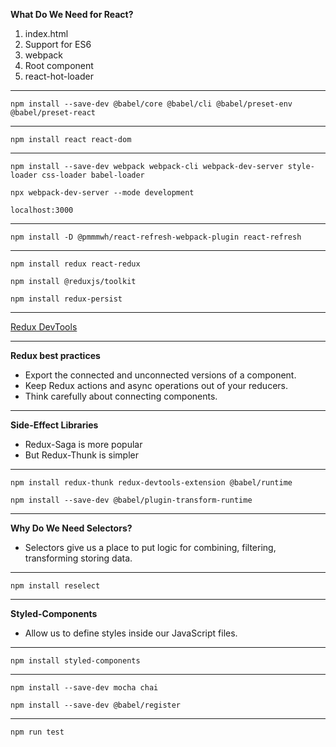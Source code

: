 **What Do We Need for React?**
1. index.html
2. Support for ES6
3. webpack
4. Root component
5. react-hot-loader

---

```
npm install --save-dev @babel/core @babel/cli @babel/preset-env @babel/preset-react
```

---

```
npm install react react-dom
```

---

```
npm install --save-dev webpack webpack-cli webpack-dev-server style-loader css-loader babel-loader
```

```
npx webpack-dev-server --mode development
```

```
localhost:3000
```

---

```
npm install -D @pmmmwh/react-refresh-webpack-plugin react-refresh
```

---

```
npm install redux react-redux
```

```
npm install @reduxjs/toolkit
```

```
npm install redux-persist
```

---

[Redux DevTools](https://chrome.google.com/webstore/detail/redux-devtools/lmhkpmbekcpmknklioeibfkpmmfibljd)

---

**Redux best practices**
- Export the connected and unconnected versions of a component.
- Keep Redux actions and async operations out of your reducers.
- Think carefully about connecting components.

---

**Side-Effect Libraries**
- Redux-Saga is more popular
- But Redux-Thunk is simpler

---

```
npm install redux-thunk redux-devtools-extension @babel/runtime
```

```
npm install --save-dev @babel/plugin-transform-runtime
```

---

**Why Do We Need Selectors?**
- Selectors give us a place to put logic for combining, filtering, transforming storing data.

---

```
npm install reselect
```

---

**Styled-Components**
- Allow us to define styles inside our JavaScript files.

---

```
npm install styled-components
```

---

```
npm install --save-dev mocha chai
```

```
npm install --save-dev @babel/register
```

---

```
npm run test
```